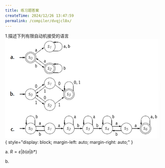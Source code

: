 ```yaml
---
title: 练习题答案
createTime: 2024/12/26 13:47:59
permalink: /compiler/dvqjcl8x/
---
```


1.描述下列有限自动机接受的语言
![center](/compiler/eac/scanners/exercise1.png){ style="display: block; margin-left: auto; margin-right: auto;" }

a. $R = \varepsilon | b(a|b*)$

b. 